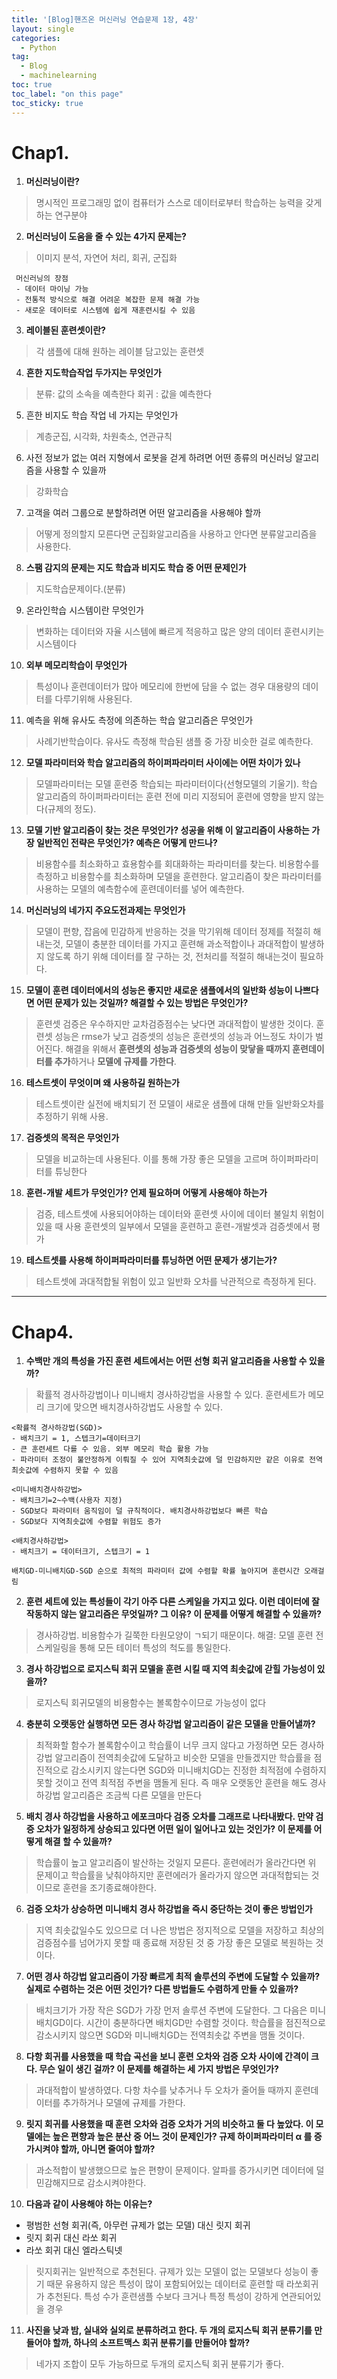```yaml
---
title: '[Blog]핸즈온 머신러닝 연습문제 1장, 4장'
layout: single
categories:
  - Python
tag:
  - Blog
  - machinelearning
toc: true
toc_label: "on this page"
toc_sticky: true
---
```

# Chap1.
1. __머신러닝이란?__
> 명시적인 프로그래밍 없이 컴퓨터가 스스로 데이터로부터 학습하는 능력을 갖게하는 연구분야

2. __머신러닝이 도움을 줄 수 있는 4가지 문제는?__
> 이미지 분석, 자연어 처리, 회귀, 군집화

     머신러닝의 장점 
     - 데이터 마이닝 가능
     - 전통적 방식으로 해결 어려운 복잡한 문제 해결 가능
     - 새로운 데이터로 시스템에 쉽게 재훈련시킬 수 있음

3. __레이블된 훈련셋이란?__
> 각 샘플에 대해 원하는 레이블 담고있는 훈련셋

4. __흔한 지도학습작업 두가지는 무엇인가__
> 분류: 값의 소속을 예측한다
> 회귀 : 값을 예측한다

5. 흔한 비지도 학습 작업 네 가지는 무엇인가
> 계층군집, 시각화, 차원축소, 연관규칙

6. 사전 정보가 없는 여러 지형에서 로봇을 걷게 하려면 어떤 종류의 머신러닝 알고리즘을 사용할 수 있을까
> 강화학습

7. 고객을 여러 그룹으로 분할하려면 어떤 알고리즘을 사용해야 할까
> 어떻게 정의할지 모른다면 군집화알고리즘을 사용하고 안다면 분류알고리즘을 사용한다.

8. __스팸 감지의 문제는 지도 학습과 비지도 학습 중 어떤 문제인가__
> 지도학습문제이다.(분류)

9. 온라인학습 시스템이란 무엇인가
> 변화하는 데이터와 자율 시스템에 빠르게 적응하고 많은 양의 데이터 훈련시키는 시스템이다

10. __외부 메모리학습이 무엇인가__
> 특성이나 훈련데이터가 많아 메모리에 한번에 담을 수 없는 경우 대용량의 데이터를 다루기위해 사용된다.

11. 예측을 위해 유사도 측정에 의존하는 학습 알고리즘은 무엇인가
> 사례기반학습이다. 유사도 측정해 학습된 샘플 중 가장 비슷한 걸로 예측한다.

12. __모델 파라미터와 학습 알고리즘의 하이퍼파라미터 사이에는 어떤 차이가 있나__
> 모델파라미터는 모델 훈련중 학습되는 파라미터이다(선형모델의 기울기). 
> 학습 알고리즘의 하이퍼파라미터는 훈련 전에 미리 지정되어 훈련에 영향을 받지 않는다(규제의 정도).
  
13. __모델 기반 알고리즘이 찾는 것은 무엇인가? 성공을 위해 이 알고리즘이 사용하는 가장 일반적인 전략은 무엇인가? 예측은 어떻게 만드나?__
> 비용함수를 최소화하고 효용함수를 회대화하는 파라미터를 찾는다. 
> 비용함수를 측정하고 비용함수를 최소화하며 모델을 훈련한다.
> 알고리즘이 찾은 파라미터를 사용하는 모델의 예측함수에 훈련데이터를 넣어 예측한다.

14. __머신러닝의 네가지 주요도전과제는 무엇인가__
> 모델이 편향, 잡음에 민감하게 반응하는 것을 막기위해 데이터 정제를 적절히 해내는것,
> 모델이 충분한 데이터를 가지고 훈련해 과소적합이나 과대적합이 발생하지 않도록 하기 위해 데이터를 잘 구하는 것, 전처리를 적절히 해내는것이 필요하다.

15. __모델이 훈련 데이터에서의 성능은 좋지만 새로운 샘플에서의 일반화 성능이 나쁘다면 어떤 문제가 있는 것일까? 해결할 수 있는 방법은 무엇인가?__
> 훈련셋 검증은 우수하지만 교차검증점수는 낮다면 과대적합이 발생한 것이다.
> 훈련셋 성능은 rmse가 낮고 검증셋의 성능은 훈련셋의 성능과 어느정도 차이가 벌어진다.
> 해결을 위해서 **훈련셋의 성능과 검증셋의 성능이 맞닿을 때까지 훈련데이터를 추가**하거나 **모델에 규제를 가한다**. 

16. __테스트셋이 무엇이며 왜 사용하길 원하는가__
> 테스트셋이란 실전에 배치되기 전 모델이 새로운 샘플에 대해 만들 일반화오차를 추정하기 위해 사용.

17. __검증셋의 목적은 무엇인가__
> 모델을 비교하는데 사용된다. 이를 통해 가장 좋은 모델을 고르며 하이퍼파라미터를 튜닝한다

18. __훈련-개발 세트가 무엇인가? 언제 필요하며 어떻게 사용해야 하는가__
> 검증, 테스트셋에 사용되어야하는 데이터와 훈련셋 사이에 데이터 불일치 위험이 있을 때 사용
> 훈련셋의 일부에서 모델을 훈련하고 훈련-개발셋과 검증셋에서 평가

19. __테스트셋를 사용해 하이퍼파라미터를 튜닝하면 어떤 문제가 생기는가?__
> 테스트셋에 과대적합될 위험이 있고 일반화 오차를 낙관적으로 측정하게 된다.


---

# Chap4.
1. __수백만 개의 특성을 가진 훈련 세트에서는 어떤 선형 회귀 알고리즘을 사용할 수 있을까?__
> 확률적 경사하강법이나 미니배치 경사하강법을 사용할 수 있다.
> 훈련세트가 메모리 크기에 맞으면 배치경사하강법도 사용할 수 있다.

    <확률적 경사하강법(SGD)>
    - 배치크기 = 1, 스텝크기=데이터크기
    - 큰 훈련세트 다를 수 있음. 외부 메모리 학습 활용 가능
    - 파라미터 조정이 불안정하게 이뤄질 수 있어 지역최솟값에 덜 민감하지만 같은 이유로 전역최솟값에 수렴하지 못할 수 있음
    
    <미니배치경사하강법>   
    - 배치크기=2~수백(사용자 지정)
    - SGD보다 파라미터 움직임이 덜 규칙적이다. 배치경사하강법보다 빠른 학습
    - SGD보다 지역최솟값에 수렴할 위험도 증가
    
    <배치경사하강법>   
    - 배치크기 = 데이터크기, 스텝크기 = 1
    
    배치GD-미니배치GD-SGD 순으로 최적의 파라미터 값에 수렴할 확률 높아지며 훈련시간 오래걸림

2. __훈련 세트에 있는 특성들이 각기 아주 다른 스케일을 가지고 있다. 이런 데이터에 잘 작동하지 않는 알고리즘은 무엇일까? 그 이유? 이 문제를 어떻게 해결할 수 있을까?__
> 경사하강법. 비용함수가 길쭉한 타원모양이 ㄱ되기 때문이다.
> 해결: 모델 훈련 전 스케일링을 통해 모든 테이터 특성의 척도를 통일한다.

3. __경사 하강법으로 로지스틱 회귀 모델을 훈련 시킬 때 지역 최솟값에 갇힐 가능성이 있을까?__
> 로지스틱 회귀모델의 비용함수는 볼록함수이므로 가능성이 없다

4. __충분히 오랫동안 실행하면 모든 경사 하강법 알고리즘이 같은 모델을 만들어낼까?__
> 최적화할 함수가 볼록함수이고 학습률이 너무 크지 않다고 가정하면 모든 경사하강법 알고리즘이 전역최솟값에 도달하고 비슷한 모델을 만들겠지만
> 학습률을 점진적으로 감소시키지 않는다면 SGD와 미니배치GD는 진정한 최적점에 수렴하지 못할 것이고 전역 최적점 주변을 맴돌게 된다.
> 즉 매우 오랫동안 훈련을 해도 경사하강법 알고리즘은 조금씩 다른 모델을 만든다

5. __배치 경사 하강법을 사용하고 에포크마다 검증 오차를 그래프로 나타내봤다. 만약 검증 오차가 일정하게 상승되고 있다면 어떤 일이 일어나고 있는 것인가? 이 문제를 어떻게 해결 할 수 있을까?__
> 학습률이 높고 알고리즘이 발산하는 것일지 모른다.
> 훈련에러가 올라간다면 위 문제이고 학습률을 낮춰야하지만
> 훈련에러가 올라가지 않으면 과대적합되는 것이므로 훈련을 조기종료해야한다.

6. __검증 오차가 상승하면 미니배치 경사 하강법을 즉시 중단하는 것이 좋은 방법인가__
> 지역 최솟값일수도 있으므로 더 나은 방법은 정지적으로 모델을 저장하고 최상의 검증점수를 넘어가지 못할 때 종료해 저장된 것 중 가장 좋은 모델로 복원하는 것이다.

7. __어떤 경사 하강법 알고리즘이 가장 빠르게 최적 솔루션의 주변에 도달할 수 있을까? 실제로 수렴하는 것은 어떤 것인가? 다른 방법들도 수렴하게 만들 수 있을까?__
> 배치크기가 가장 작은 SGD가 가장 먼저 솔루션 주변에 도달한다. 그 다음은 미니배치GD이다. 
> 시간이 충분하다면 배치GD만 수렴할 것이다. 학습률을 점진적으로 감소시키지 않으면 SGD와 미니배치GD는 전역최솟값 주변을 맴돌 것이다.

8. __다항 회귀를 사용했을 때 학습 곡선을 보니 훈련 오차와 검증 오차 사이에 간격이 크다. 무슨 일이 생긴 걸까? 이 문제를 해결하는 세 가지 방법은 무엇인가?__
> 과대적합이 발생하였다.
> 다항 차수를 낮추거나 두 오차가 줄어들 때까지 훈련데이터를 추가하거나 모델에 규제를 가한다.

9. __릿지 회귀를 사용했을 때 훈련 오차와 검증 오차가 거의 비슷하고 둘 다 높았다. 이 모델에는 높은 편향과 높은 분산 중 어느 것이 문제인가? 규제 하이퍼파라미터  α 를 증가시켜야 할까, 아니면 줄여야 할까?__
> 과소적합이 발생했으므로 높은 편향이 문제이다.
> 알파를 증가시키면 데이터에 덜 민감해지므로 감소시켜야한다.

10. __다음과 같이 사용해야 하는 이유는?__
- 평범한 선형 회귀(즉, 아무런 규제가 없는 모델) 대신 릿지 회귀
- 릿지 회귀 대신 라쏘 회귀
- 라쏘 회귀 대신 엘라스틱넷
> 릿지회귀는 일반적으로 추천된다. 규제가 있는 모델이 없는 모델보다 성능이 좋기 때문
> 유용하지 않은 특성이 많이 포함되어있는 데이터로 훈련할 때 라쏘회귀가 추천된다.
> 특성 수가 훈련샘플 수보다 크거나 특정 특성이 강하게 연관되어있을 경우

11. __사진을 낮과 밤, 실내와 실외로 분류하려고 한다. 두 개의 로지스틱 회귀 분류기를 만들어야 할까, 하나의 소프트맥스 회귀 분류기를 만들어야 할까?__
> 네가지 조합이 모두 가능하므로 두개의 로지스틱 회귀 분류기가 좋다.
